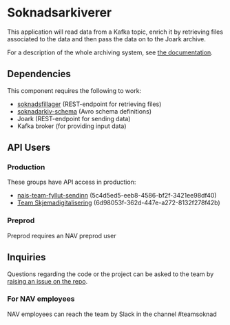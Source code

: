 # Soknadsarkiverer
This application will read data from a Kafka topic, enrich it by retrieving files associated to the data and then pass the data on to the Joark archive.

For a description of the whole archiving system, see [the documentation](https://github.com/navikt/archiving-infrastructure/wiki).

## Dependencies
This component requires the following to work:
* [soknadsfillager](https://github.com/navikt/soknadsfillager) (REST-endpoint for retrieving files)
* [soknadarkiv-schema](https://github.com/navikt/soknadarkiv-schema) (Avro schema definitions)
* Joark (REST-endpoint for sending data)
* Kafka broker (for providing input data)

## API Users
### Production
These groups have API access in production:
* [nais-team-fyllut-sendinn](https://myaccount.microsoft.com/groups/5c4d5ed5-eeb8-4586-bf2f-3421ee98df40) (5c4d5ed5-eeb8-4586-bf2f-3421ee98df40)
* [Team Skjemadigitalisering](https://myaccount.microsoft.com/groups/6d98053f-362d-447e-a272-8132f278f42b) (6d98053f-362d-447e-a272-8132f278f42b)

### Preprod
Preprod requires an NAV preprod user

## Inquiries
Questions regarding the code or the project can be asked to the team by [raising an issue on the repo](https://github.com/navikt/soknadsarkiverer/issues).

### For NAV employees
NAV employees can reach the team by Slack in the channel #teamsoknad
